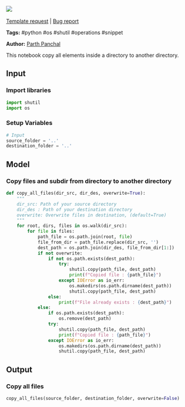 <a href="https://app.naas.ai/user-redirect/naas/downloader?url=https://raw.githubusercontent.com/jupyter-naas/awesome-notebooks/master/Python/Python_Copy_files_and_subdir_from_directory_to_another_directory.ipynb.ipynb" target="_parent"><img src="https://naasai-public.s3.eu-west-3.amazonaws.com/open_in_naas.svg"/></a><br><br><a href="https://github.com/jupyter-naas/awesome-notebooks/issues/new?assignees=&labels=&template=template-request.md&title=Tool+-+Action+of+the+notebook+">Template request</a> | <a href="https://github.com/jupyter-naas/awesome-notebooks/issues/new?assignees=&labels=bug&template=bug_report.md&title=Python+-+Copy+files+and+subdir+from+directory+to+another+directory:+Error+short+description">Bug report</a>

**Tags:** #python #os #shutil #operations #snippet

**Author:** [Parth Panchal](https://www.linkedin.com/in/parthpanchal8401/)

This notebook copy all elements inside a directory to another directory.

## Input

### Import libraries


```python
import shutil
import os
```

### Setup Variables


```python
# Input
source_folder = '..'
destination_folder = '..'
```

## Model

### Copy files and subdir from directory to another directory


```python
def copy_all_files(dir_src, dir_des, overwrite=True):
    """
    dir_src: Path of your source directory
    dir_des : Path of your destination directory
    overwrite: Overwrite files in destination, (default=True)
    """
    for root, dirs, files in os.walk(dir_src):
        for file in files:
            path_file = os.path.join(root, file)
            file_from_dir = path_file.replace(dir_src, '')
            dest_path = os.path.join(dir_des, file_from_dir[1:])
            if not overwrite:
                if not os.path.exists(dest_path):
                    try:
                        shutil.copy(path_file, dest_path)
                        print(f"Copied file : {path_file}")
                    except IOError as io_err:
                        os.makedirs(os.path.dirname(dest_path))
                        shutil.copy(path_file, dest_path)
                else:
                    print(f"File already exists : {dest_path}")
            else:
                if os.path.exists(dest_path):
                    os.remove(dest_path)
                try:
                    shutil.copy(path_file, dest_path)
                    print(f"Copied file : {path_file}")
                except IOError as io_err:
                    os.makedirs(os.path.dirname(dest_path))
                    shutil.copy(path_file, dest_path)
```

## Output

### Copy all files


```python
copy_all_files(source_folder, destination_folder, overwrite=False)
```
